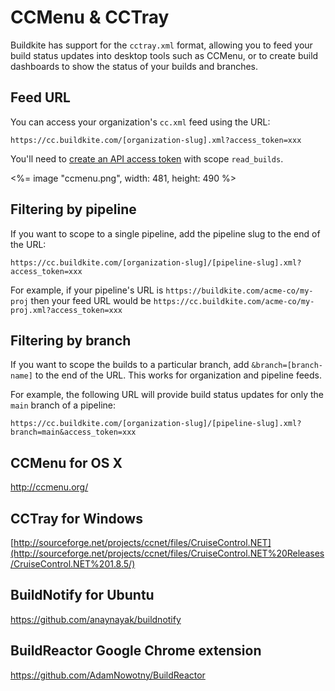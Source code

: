 # CCMenu & CCTray

Buildkite has support for the `cctray.xml` format, allowing you to feed your build status updates into desktop tools such as CCMenu, or to create build dashboards to show the status of your builds and branches.


## Feed URL

You can access your organization's `cc.xml` feed using the URL:

```
https://cc.buildkite.com/[organization-slug].xml?access_token=xxx
```

You'll need to <a href="<%= url_helpers.user_access_tokens_url %>" rel="nofollow">create an API access token</a> with scope `read_builds`.

<%= image "ccmenu.png", width: 481, height: 490 %>

## Filtering by pipeline

If you want to scope to a single pipeline, add the pipeline slug to the end of the URL:

```
https://cc.buildkite.com/[organization-slug]/[pipeline-slug].xml?access_token=xxx
```

For example, if your pipeline's URL is `https://buildkite.com/acme-co/my-proj`
then your feed URL would be
`https://cc.buildkite.com/acme-co/my-proj.xml?access_token=xxx`

## Filtering by branch

If you want to scope the builds to a particular branch, add `&branch=[branch-name]` to the end of the URL. This works for organization and pipeline feeds.

For example, the following URL will provide build status updates for only the `main` branch of a pipeline:

```
https://cc.buildkite.com/[organization-slug]/[pipeline-slug].xml?branch=main&access_token=xxx
```

## CCMenu for OS X

http://ccmenu.org/

## CCTray for Windows

[http://sourceforge.net/projects/ccnet/files/CruiseControl.NET](http://sourceforge.net/projects/ccnet/files/CruiseControl.NET%20Releases/CruiseControl.NET%201.8.5/)

## BuildNotify for Ubuntu

https://github.com/anaynayak/buildnotify

## BuildReactor Google Chrome extension

https://github.com/AdamNowotny/BuildReactor

